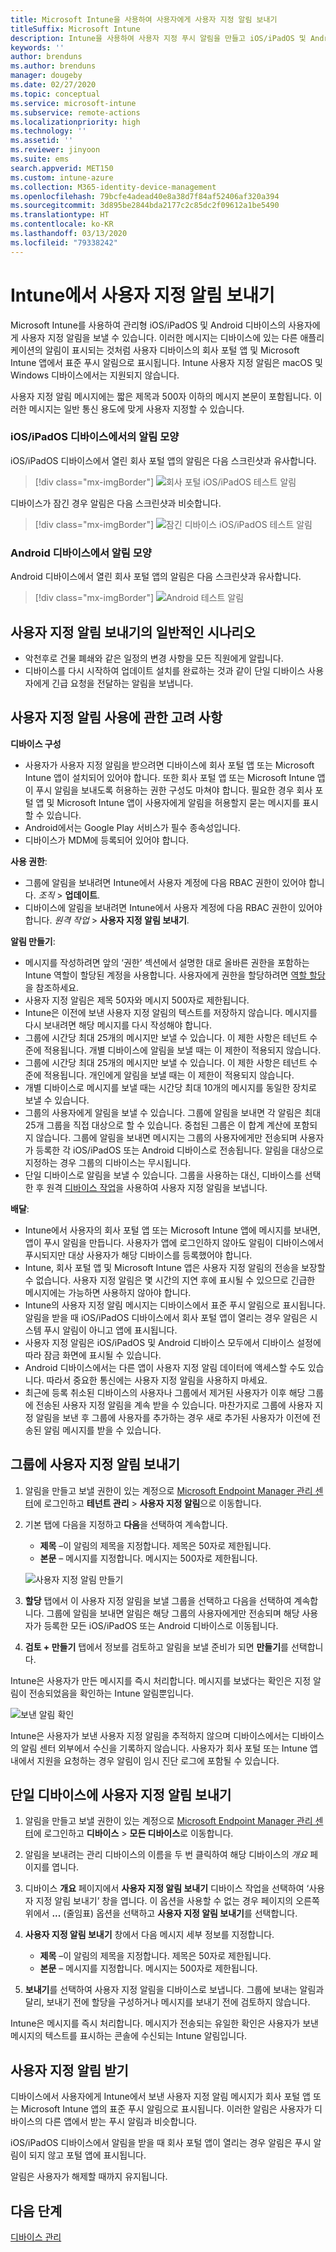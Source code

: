 ```yaml
---
title: Microsoft Intune을 사용하여 사용자에게 사용자 지정 알림 보내기
titleSuffix: Microsoft Intune
description: Intune을 사용하여 사용자 지정 푸시 알림을 만들고 iOS/iPadOS 및 Android 디바이스의 사용자에게 보내기
keywords: ''
author: brenduns
ms.author: brenduns
manager: dougeby
ms.date: 02/27/2020
ms.topic: conceptual
ms.service: microsoft-intune
ms.subservice: remote-actions
ms.localizationpriority: high
ms.technology: ''
ms.assetid: ''
ms.reviewer: jinyoon
ms.suite: ems
search.appverid: MET150
ms.custom: intune-azure
ms.collection: M365-identity-device-management
ms.openlocfilehash: 79bcfe4adead40e8a38d7f84af52406af320a394
ms.sourcegitcommit: 3d895be2844bda2177c2c85dc2f09612a1be5490
ms.translationtype: HT
ms.contentlocale: ko-KR
ms.lasthandoff: 03/13/2020
ms.locfileid: "79338242"
---
```

# <a name="send-custom-notifications-in-intune"></a>Intune에서 사용자 지정 알림 보내기

Microsoft Intune를 사용하여 관리형 iOS/iPadOS 및 Android 디바이스의 사용자에게 사용자 지정 알림을 보낼 수 있습니다. 이러한 메시지는 디바이스에 있는 다른 애플리케이션의 알림이 표시되는 것처럼 사용자 디바이스의 회사 포털 앱 및 Microsoft Intune 앱에서 표준 푸시 알림으로 표시됩니다. Intune 사용자 지정 알림은 macOS 및 Windows 디바이스에서는 지원되지 않습니다.

사용자 지정 알림 메시지에는 짧은 제목과 500자 이하의 메시지 본문이 포함됩니다. 이러한 메시지는 일반 통신 용도에 맞게 사용자 지정할 수 있습니다.

### <a name="what-the-notification-looks-like-on-an-iosipados-device"></a>iOS/iPadOS 디바이스에서의 알림 모양

iOS/iPadOS 디바이스에서 열린 회사 포털 앱의 알림은 다음 스크린샷과 유사합니다.

> [!div class="mx-imgBorder"]
> ![회사 포털 iOS/iPadOS 테스트 알림](./media/custom-notifications/105046-1.png)

디바이스가 잠긴 경우 알림은 다음 스크린샷과 비슷합니다.

> [!div class="mx-imgBorder"]
> ![잠긴 디바이스 iOS/iPadOS 테스트 알림](./media/custom-notifications/105046-2.png)

### <a name="what-the-notification-looks-like-on-an-android-device"></a>Android 디바이스에서 알림 모양

Android 디바이스에서 열린 회사 포털 앱의 알림은 다음 스크린샷과 유사합니다.

> [!div class="mx-imgBorder"]
> ![Android 테스트 알림](./media/custom-notifications/105046-3.png)

## <a name="common-scenarios-for-sending-custom-notifications"></a>사용자 지정 알림 보내기의 일반적인 시나리오  

- 악천후로 건물 폐쇄와 같은 일정의 변경 사항을 모든 직원에게 알립니다.
- 디바이스를 다시 시작하여 업데이트 설치를 완료하는 것과 같이 단일 디바이스 사용자에게 긴급 요청을 전달하는 알림을 보냅니다.

## <a name="considerations-for-using-custom-notifications"></a>사용자 지정 알림 사용에 관한 고려 사항

**디바이스 구성**

- 사용자가 사용자 지정 알림을 받으려면 디바이스에 회사 포털 앱 또는 Microsoft Intune 앱이 설치되어 있어야 합니다. 또한 회사 포털 앱 또는 Microsoft Intune 앱이 푸시 알림을 보내도록 허용하는 권한 구성도 마쳐야 합니다. 필요한 경우 회사 포털 앱 및 Microsoft Intune 앱이 사용자에게 알림을 허용할지 묻는 메시지를 표시할 수 있습니다.
- Android에서는 Google Play 서비스가 필수 종속성입니다.
- 디바이스가 MDM에 등록되어 있어야 합니다.

**사용 권한**:

- 그룹에 알림을 보내려면 Intune에서 사용자 계정에 다음 RBAC 권한이 있어야 합니다. *조직* > **업데이트**.
- 디바이스에 알림을 보내려면 Intune에서 사용자 계정에 다음 RBAC 권한이 있어야 합니다. *원격 작업* > **사용자 지정 알림 보내기**.

**알림 만들기**:
 
- 메시지를 작성하려면 앞의 ‘권한’ 섹션에서 설명한 대로 올바른 권한을 포함하는 Intune 역할이 할당된 계정을 사용합니다.  사용자에게 권한을 할당하려면 [역할 할당](../fundamentals/role-based-access-control.md#role-assignments)을 참조하세요.
- 사용자 지정 알림은 제목 50자와 메시지 500자로 제한됩니다.  
- Intune은 이전에 보낸 사용자 지정 알림의 텍스트를 저장하지 않습니다. 메시지를 다시 보내려면 해당 메시지를 다시 작성해야 합니다.  
- 그룹에 시간당 최대 25개의 메시지만 보낼 수 있습니다. 이 제한 사항은 테넌트 수준에 적용됩니다. 개별 디바이스에 알림을 보낼 때는 이 제한이 적용되지 않습니다.
- 그룹에 시간당 최대 25개의 메시지만 보낼 수 있습니다. 이 제한 사항은 테넌트 수준에 적용됩니다. 개인에게 알림을 보낼 때는 이 제한이 적용되지 않습니다.
- 개별 디바이스로 메시지를 보낼 때는 시간당 최대 10개의 메시지를 동일한 장치로 보낼 수 있습니다.
- 그룹의 사용자에게 알림을 보낼 수 있습니다. 그룹에 알림을 보내면 각 알림은 최대 25개 그룹을 직접 대상으로 할 수 있습니다. 중첩된 그룹은 이 합계 계산에 포함되지 않습니다. 그룹에 알림을 보내면 메시지는 그룹의 사용자에게만 전송되며 사용자가 등록한 각 iOS/iPadOS 또는 Android 디바이스로 전송됩니다. 알림을 대상으로 지정하는 경우 그룹의 디바이스는 무시됩니다.
- 단일 디바이스로 알림을 보낼 수 있습니다. 그룹을 사용하는 대신, 디바이스를 선택한 후 원격 [디바이스 작업](device-management.md#available-device-actions)을 사용하여 사용자 지정 알림을 보냅니다.

**배달**:

- Intune에서 사용자의 회사 포털 앱 또는 Microsoft Intune 앱에 메시지를 보내면, 앱이 푸시 알림을 만듭니다. 사용자가 앱에 로그인하지 않아도 알림이 디바이스에서 푸시되지만 대상 사용자가 해당 디바이스를 등록했어야 합니다.
- Intune, 회사 포털 앱 및 Microsoft Intune 앱은 사용자 지정 알림의 전송을 보장할 수 없습니다. 사용자 지정 알림은 몇 시간의 지연 후에 표시될 수 있으므로 긴급한 메시지에는 가능하면 사용하지 않아야 합니다.
- Intune의 사용자 지정 알림 메시지는 디바이스에서 표준 푸시 알림으로 표시됩니다. 알림을 받을 때 iOS/iPadOS 디바이스에서 회사 포털 앱이 열리는 경우 알림은 시스템 푸시 알림이 아니고 앱에 표시됩니다.  
- 사용자 지정 알림은 iOS/iPadOS 및 Android 디바이스 모두에서 디바이스 설정에 따라 잠금 화면에 표시될 수 있습니다.  
- Android 디바이스에서는 다른 앱이 사용자 지정 알림 데이터에 액세스할 수도 있습니다. 따라서 중요한 통신에는 사용자 지정 알림을 사용하지 마세요.  
- 최근에 등록 취소된 디바이스의 사용자나 그룹에서 제거된 사용자가 이후 해당 그룹에 전송된 사용자 지정 알림을 계속 받을 수 있습니다.  마찬가지로 그룹에 사용자 지정 알림을 보낸 후 그룹에 사용자를 추가하는 경우 새로 추가된 사용자가 이전에 전송된 알림 메시지를 받을 수 있습니다.  

## <a name="send-a-custom-notification-to-groups"></a>그룹에 사용자 지정 알림 보내기

1. 알림을 만들고 보낼 권한이 있는 계정으로 [Microsoft Endpoint Manager 관리 센터](https://go.microsoft.com/fwlink/?linkid=2109431)에 로그인하고 **테넌트 관리** > **사용자 지정 알림**으로 이동합니다.  

2. 기본 탭에 다음을 지정하고 **다음**을 선택하여 계속합니다.  
   - **제목** –이 알림의 제목을 지정합니다. 제목은 50자로 제한됩니다.  
   - **본문** – 메시지를 지정합니다. 메시지는 500자로 제한됩니다.

   ![사용자 지정 알림 만들기](./media/custom-notifications/custom-notifications.png)  

3. **할당** 탭에서 이 사용자 지정 알림을 보낼 그룹을 선택하고 다음을 선택하여 계속합니다. 그룹에 알림을 보내면 알림은 해당 그룹의 사용자에게만 전송되며 해당 사용자가 등록한 모든 iOS/iPadOS 또는 Android 디바이스로 이동됩니다.

4. **검토 + 만들기** 탭에서 정보를 검토하고 알림을 보낼 준비가 되면 **만들기**를 선택합니다.  

Intune은 사용자가 만든 메시지를 즉시 처리합니다. 메시지를 보냈다는 확인은 지정 알림이 전송되었음을 확인하는 Intune 알림뿐입니다.  

![보낸 알림 확인](./media/custom-notifications/notification-sent.png)  

Intune은 사용자가 보낸 사용자 지정 알림을 추적하지 않으며 디바이스에서는 디바이스의 알림 센터 외부에서 수신을 기록하지 않습니다. 사용자가 회사 포털 또는 Intune 앱 내에서 지원을 요청하는 경우 알림이 임시 진단 로그에 포함될 수 있습니다.

## <a name="send-a-custom-notification-to-a-single-device"></a>단일 디바이스에 사용자 지정 알림 보내기

1. 알림을 만들고 보낼 권한이 있는 계정으로 [Microsoft Endpoint Manager 관리 센터](https://go.microsoft.com/fwlink/?linkid=2109431)에 로그인하고 **디바이스** > **모든 디바이스**로 이동합니다.

2. 알림을 보내려는 관리 디바이스의 이름을 두 번 클릭하여 해당 디바이스의 *개요* 페이지를 엽니다.

3. 디바이스 **개요** 페이지에서 **사용자 지정 알림 보내기** 디바이스 작업을 선택하여 ‘사용자 지정 알림 보내기’ 창을 엽니다.  이 옵션을 사용할 수 없는 경우 페이지의 오른쪽 위에서 **...** (줄임표) 옵션을 선택하고 **사용자 지정 알림 보내기**를 선택합니다.

4. **사용자 지정 알림 보내기** 창에서 다음 메시지 세부 정보를 지정합니다.  

   - **제목** –이 알림의 제목을 지정합니다. 제목은 50자로 제한됩니다.  
   - **본문** – 메시지를 지정합니다. 메시지는 500자로 제한됩니다.  

5. **보내기**를 선택하여 사용자 지정 알림을 디바이스로 보냅니다. 그룹에 보내는 알림과 달리, 보내기 전에 할당을 구성하거나 메시지를 보내기 전에 검토하지 않습니다.  

Intune은 메시지를 즉시 처리합니다. 메시지가 전송되는 유일한 확인은 사용자가 보낸 메시지의 텍스트를 표시하는 콘솔에 수신되는 Intune 알림입니다.  

## <a name="receive-a-custom-notification"></a>사용자 지정 알림 받기

디바이스에서 사용자에게 Intune에서 보낸 사용자 지정 알림 메시지가 회사 포털 앱 또는 Microsoft Intune 앱의 표준 푸시 알림으로 표시됩니다. 이러한 알림은 사용자가 디바이스의 다른 앱에서 받는 푸시 알림과 비슷합니다.  

iOS/iPadOS 디바이스에서 알림을 받을 때 회사 포털 앱이 열리는 경우 알림은 푸시 알림이 되지 않고 포털 앱에 표시됩니다.  

알림은 사용자가 해제할 때까지 유지됩니다.  

## <a name="next-steps"></a>다음 단계

[디바이스 관리](device-management.md)
